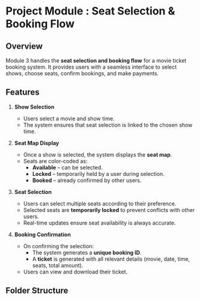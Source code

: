 # Project Module : Seat Selection & Booking Flow

## Overview
Module 3 handles the **seat selection and booking flow** for a movie ticket booking system. It provides users with a seamless interface to select shows, choose seats, confirm bookings, and make payments.

## Features

1. **Show Selection**
   - Users select a movie and show time.
   - The system ensures that seat selection is linked to the chosen show time.

2. **Seat Map Display**
   - Once a show is selected, the system displays the **seat map**.
   - Seats are color-coded as:
     - **Available** – can be selected.
     - **Locked** – temporarily held by a user during selection.
     - **Booked** – already confirmed by other users.

3. **Seat Selection**
   - Users can select multiple seats according to their preference.
   - Selected seats are **temporarily locked** to prevent conflicts with other users.
   - Real-time updates ensure seat availability is always accurate.

4. **Booking Confirmation**
   - On confirming the selection:
     - The system generates a **unique booking ID**.
     - A **ticket** is generated with all relevant details (movie, date, time, seats, total amount).
   - Users can view and download their ticket.

## Folder Structure

